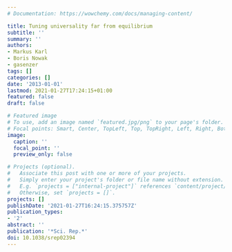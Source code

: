 ```yaml
---
# Documentation: https://wowchemy.com/docs/managing-content/

title: Tuning universality far from equilibrium
subtitle: ''
summary: ''
authors:
- Markus Karl
- Boris Nowak
- gasenzer
tags: []
categories: []
date: '2013-01-01'
lastmod: 2021-01-27T17:24:15+01:00
featured: false
draft: false

# Featured image
# To use, add an image named `featured.jpg/png` to your page's folder.
# Focal points: Smart, Center, TopLeft, Top, TopRight, Left, Right, BottomLeft, Bottom, BottomRight.
image:
  caption: ''
  focal_point: ''
  preview_only: false

# Projects (optional).
#   Associate this post with one or more of your projects.
#   Simply enter your project's folder or file name without extension.
#   E.g. `projects = ["internal-project"]` references `content/project/deep-learning/index.md`.
#   Otherwise, set `projects = []`.
projects: []
publishDate: '2021-01-27T16:24:15.375757Z'
publication_types:
- '2'
abstract: ''
publication: '*Sci. Rep.*'
doi: 10.1038/srep02394
---
```

